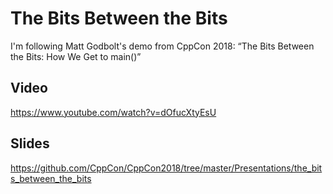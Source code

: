 # The Bits Between the Bits
I'm following Matt Godbolt's demo from CppCon 2018:  “The Bits Between the Bits: How We Get to main()” 

## Video
https://www.youtube.com/watch?v=dOfucXtyEsU

## Slides
https://github.com/CppCon/CppCon2018/tree/master/Presentations/the_bits_between_the_bits
